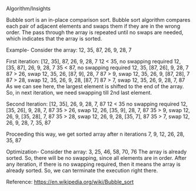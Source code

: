 Algorithm/Insights

Bubble sort is an in-place comparison sort. Bubble sort algorithm compares each pair of adjacent elements and swaps them if they are in the wrong order. The pass through the array is repeated until no swaps are needed, which indicates that the array is sorted.

Example- Consider the array:
12, 35, 87, 26, 9, 28, 7

First iteration: 
[12, 35], 87, 26, 9, 28, 7     12 < 35, no swapping required
12, [35, 87], 26, 9, 28, 7     35 < 87, no swapping required
12, 35, [87, 26], 9, 28, 7     87 > 26, swap
12, 35, 26, [87, 9], 28, 7     87 > 9, swap
12, 35, 26, 9, [87, 28], 7     87 > 28, swap
12, 35, 26, 9, 28, [87, 7]     87 > 7, swap
12, 35, 26, 9, 28, 7, 87
As we can see here, the largest element is shifted to the end of the array. So, in next iteration, we need swapping till 2nd last element.

Second Iteration:
[12, 35], 26, 9, 28, 7, 87    12 < 35 no swapping required
12, [35, 26], 9, 28, 7, 87    35 > 26, swap
12, 26, [35, 9], 28, 7, 87    35 > 9, swap
12, 26, 9, [35, 28], 7, 87    35 > 28, swap
12, 26, 9, 28, [35, 7], 87    35 > 7, swap
12, 26, 9, 28, 7, 35, 87 

Proceeding this way, we get sorted array after n iterations
7, 9, 12, 26, 28, 35, 87

Optimization- Consider the array:
3, 25, 46, 58, 70, 76
The array is already sorted. So, there will be no swapping, since all elements are in order.
After any iteration, if there is no swapping required, then it means the array is already sorted. 
So, we can terminate the execution right there.

Reference: https://en.wikipedia.org/wiki/Bubble_sort

